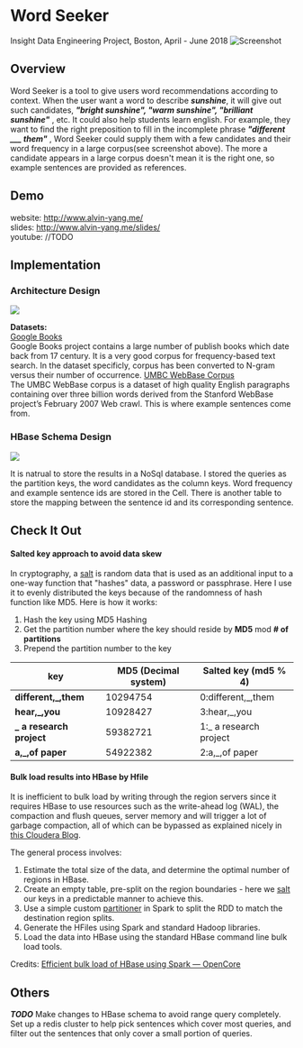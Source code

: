# Word Seeker

Insight Data Engineering Project, Boston, April - June 2018
![Screenshot](https://i.imgur.com/4uP9jlC.png)
## Overview
Word Seeker is a tool to give users word recommendations according to context. When the user want a word to describe ***sunshine***, it will give out such candidates, ***"bright sunshine", "warm sunshine", "brilliant sunshine"*** , etc. It could also help students learn english. For example, they want to find the right preposition to fill in the incomplete phrase   ***"different ___  them"*** , Word Seeker could supply them with a few candidates and their word frequency in a large corpus(see screenshot above). The more a candidate appears in a large corpus doesn't mean it is the right one, so example sentences are provided as references.
## Demo    
website: http://www.alvin-yang.me/    
slides: http://www.alvin-yang.me/slides/    
youtube: //TODO    
## Implementation
### Architecture Design
![](https://i.imgur.com/Ai8ZfdA.png)

**Datasets:**    
[Google Books](http://storage.googleapis.com/books/ngrams/books/datasetsv2.html)        
Google Books project contains a large number of publish books which date back from 17 century. It is a very good corpus for frequency-based text search. In the dataset specificly, corpus has been converted to N-gram versus their number of occurrence.
[UMBC WebBase Corpus](https://ebiquity.umbc.edu/blogger/2013/05/01/umbc-webbase-corpus-of-3b-english-words/)    
The UMBC WebBase corpus is a dataset of high quality English paragraphs containing over three billion words derived from the Stanford WebBase project’s February 2007 Web crawl. This is where example sentences come from.    

### HBase Schema Design
![](https://i.imgur.com/HYnCvVt.png)

It is natrual to store the results in a NoSql database. I stored the queries as the partition keys, the word candidates as the column keys. Word frequency and example sentence ids are stored in the Cell. There is another table to store the mapping between the sentence id and its corresponding sentence.

## Check It Out
#### Salted key approach to avoid data skew

In cryptography, a [salt](https://en.wikipedia.org/wiki/Salt_(cryptography) ) is random data that is used as an additional input to a one-way function that "hashes" data, a password or passphrase.  Here I use it to evenly distributed the keys because of the randomness of hash function like MD5. Here is how it works:

1. Hash the key using MD5 Hashing
2. Get the partition number where the key should reside by **MD5** mod **# of partitions**
3. Prepend the partition number to the key 

| **key**                  | **MD5 (Decimal system)** | **Salted key (md5 % 4)** |
| ------------------------ | ------------------------ | ------------------------ |
| **different,_,them**     | 10294754                 | 0:different,_,them       |
| **hear,_,you**           | 10928427                 | 3:hear,_,you             |
| **_ a research project** | 59382721                 | 1:_ a research project   |
| **a,_,of paper**         | 54922382                 | 2:a,_,of paper           |

#### Bulk load results into HBase by Hfile

It is inefficient to bulk load by writing through the region servers since it requires HBase to use resources such as the write-ahead log (WAL), the compaction and flush queues, server memory and will trigger a lot of garbage compaction, all of which can be bypassed as explained nicely in [this Cloudera Blog](http://blog.cloudera.com/blog/2013/09/how-to-use-hbase-bulk-loading-and-why/).

The general process involves:

1. Estimate the total size of the data, and determine the optimal number of regions in HBase.
2. Create an empty table, pre-split on the region boundaries - here we [salt](https://sematext.com/blog/2012/04/09/hbasewd-avoid-regionserver-hotspotting-despite-writing-records-with-sequential-keys/) our keys in a predictable manner to achieve this. 
3. Use a simple custom [partitioner](https://spark.apache.org/docs/1.6.2/api/java/org/apache/spark/Partitioner.html) in Spark to split the RDD to match the destination region splits. 
4. Generate the HFiles using Spark and standard Hadoop libraries.
5. Load the data into HBase using the standard HBase command line bulk load tools.

Credits: [Efficient bulk load of HBase using Spark — OpenCore](https://www.opencore.com/blog/2016/10/efficient-bulk-load-of-hbase-using-spark/)


## Others
***TODO***
Make changes to HBase schema to avoid range query completely.
Set up a redis cluster to help pick sentences which cover most queries, and filter out the sentences that only cover a small portion of queries.


